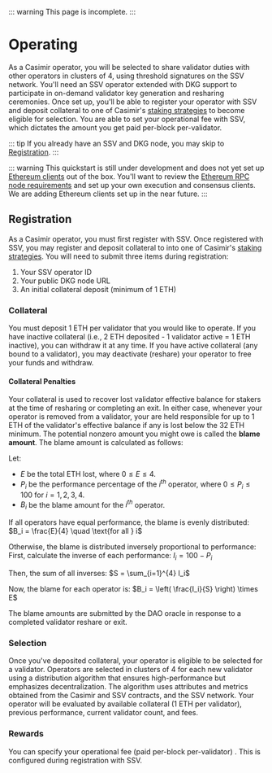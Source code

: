 ::: warning
This page is incomplete.
:::

# Operating

As a Casimir operator, you will be selected to share validator duties with other operators in clusters of 4, using threshold signatures on the SSV network. You'll need an SSV operator extended with DKG support to participate in on-demand validator key generation and resharing ceremonies. Once set up, you'll be able to register your operator with SSV and deposit collateral to one of Casimir's [staking strategies](../introduction/staking-strategies.md) to become eligible for selection. You are able to set your operational fee with SSV, which dictates the amount you get paid per-block per-validator.

<!--@include: ../parts/casimir-operator-README.md{5,12}-->
::: tip
If you already have an SSV and DKG node, you may skip to [Registration](#registration).
:::
<!--@include: ../parts/casimir-operator-README.md{13,14}-->

::: warning
This quickstart is still under development and does not yet set up [Ethereum clients](https://ethereum.org/en/developers/docs/nodes-and-clients) out of the box. You'll want to review the [Ethereum RPC node requirements](#ethereum-rpc-node-requirements) and set up your own execution and consensus clients. We are adding Ethereum clients set up in the near future.
:::
<!--@include: ../parts/casimir-operator-README.md{15,69}-->

## Registration

As a Casimir operator, you must first register with SSV. Once registered with SSV, you may register and deposit collateral to into one of Casimir's [staking strategies](../introduction/staking-strategies.md). You will need to submit three items during registration:

1. Your SSV operator ID
2. Your public DKG node URL
3. An initial collateral deposit (minimum of 1 ETH)

### Collateral

You must deposit 1 ETH per validator that you would like to operate. If you have inactive collateral (i.e., 2 ETH deposited - 1 validator active = 1 ETH inactive), you can withdraw it at any time. If you have active collateral (any bound to a validator), you may deactivate (reshare) your operator to free your funds and withdraw.

#### Collateral Penalties

Your collateral is used to recover lost validator effective balance for stakers at the time of resharing or completing an exit. In either case, whenever your operator is removed from a validator, your are held responsible for up to 1 ETH of the validator's effective balance if any is lost below the 32 ETH minimum. The potential nonzero amount you might owe is called the **blame amount**. The blame amount is calculated as follows:

Let:

- $E$ be the total ETH lost, where $0 \leq E \leq 4$.
- $P_i$ be the performance percentage of the $i^{th}$ operator, where $0 \leq P_i \leq 100$ for $i = 1, 2, 3, 4$.
- $B_i$ be the blame amount for the $i^{th}$ operator.

If all operators have equal performance, the blame is evenly distributed:
$B_i = \frac{E}{4} \quad \text{for all } i$

Otherwise, the blame is distributed inversely proportional to performance:
First, calculate the inverse of each performance:
$I_i = 100 - P_i$

Then, the sum of all inverses:
$S = \sum_{i=1}^{4} I_i$

Now, the blame for each operator is:
$B_i = \left( \frac{I_i}{S} \right) \times E$

The blame amounts are submitted by the DAO oracle in response to a completed validator reshare or exit.

### Selection

Once you've deposited collateral, your operator is eligible to be selected for a validator. Operators are selected in clusters of 4 for each new validator using a distribution algorithm that ensures high-performance but emphasizes decentralization. The algorithm uses attributes and metrics obtained from the Casimir and SSV contracts, and the SSV network. Your operator will be evaluated by available collateral (1 ETH per validator), previous performance, current validator count, and fees.

### Rewards

You can specify your operational fee (paid per-block per-validator) . This is configured during registration with SSV.